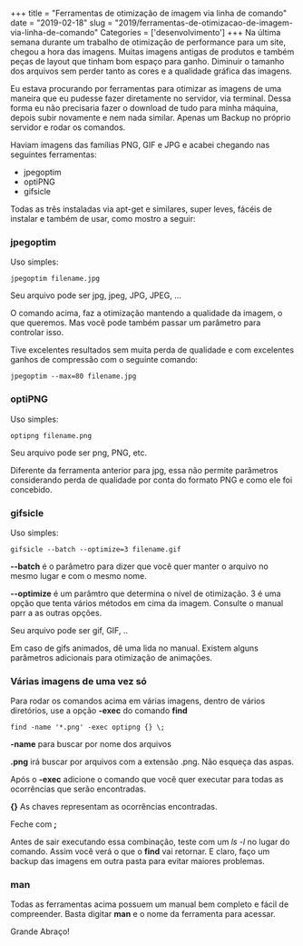 +++
title = "Ferramentas de otimização de imagem via linha de comando"
date = "2019-02-18"
slug = "2019/ferramentas-de-otimizacao-de-imagem-via-linha-de-comando"
Categories = ['desenvolvimento']
+++
Na última semana durante um trabalho de otimização de performance para um site, chegou a hora das imagens. Muitas imagens antigas de produtos e também peças de layout que tinham bom espaço para ganho. Diminuir o tamanho dos arquivos sem perder tanto as cores e a qualidade gráfica das imagens.

Eu estava procurando por ferramentas para otimizar as imagens de uma maneira que eu pudesse fazer diretamente no servidor, via terminal. Dessa forma eu não precisaria fazer o download de tudo para minha máquina, depois subir novamente e nem nada similar. Apenas um Backup no próprio servidor e rodar os comandos.
<!--more-->
Haviam imagens das famílias PNG, GIF e JPG e acabei chegando nas seguintes ferramentas:

* jpegoptim
* optiPNG
* gifsicle

Todas as três instaladas via apt-get e similares, super leves, fácéis de instalar e também de usar, como mostro a seguir:

### jpegoptim

Uso simples:

``jpegoptim filename.jpg``

Seu arquivo pode ser jpg, jpeg, JPG, JPEG, ...

O comando acima, faz a otimização mantendo a qualidade da imagem, o que queremos. Mas você pode também passar um parâmetro para controlar isso.

Tive excelentes resultados sem muita perda de qualidade e com excelentes ganhos de compressão com o seguinte comando:

``jpegoptim --max=80 filename.jpg``

### optiPNG

Uso simples:

``optipng filename.png``

Seu arquivo pode ser png, PNG, etc.

Diferente da ferramenta anterior para jpg, essa não permite parâmetros considerando perda de qualidade por conta do formato PNG e como ele foi concebido.

### gifsicle

Uso simples:

``gifsicle --batch --optimize=3 filename.gif``

**--batch** é o parâmetro para dizer que você quer manter o arquivo no mesmo lugar e com o mesmo nome.

**--optimize** é um parâmtro que determina o nível de otimização. 3 é uma opção que tenta vários métodos em cima da imagem. Consulte o manual parr
a as outras opções.

Seu arquivo pode ser gif, GIF, ..

Em caso de gifs animados, dê uma lida no manual. Existem alguns parâmetros adicionais para otimização de animações.

### Várias imagens de uma vez só

Para rodar os comandos acima em várias imagens, dentro de vários diretórios, use a opção **-exec** do comando **find**

``find -name '*.png' -exec optipng {} \;``

**-name** para buscar por nome dos arquivos

**.png** irá buscar por arquivos com a extensão .png. Não esqueça das aspas.

Após o **-exec** adicione o comando que você quer executar para todas as ocorrências que serão encontradas.

**{}** As chaves representam as ocorrências encontradas.

Feche com **\;**

Antes de sair executando essa combinação, teste com um *ls -l* no lugar do comando. Assim você verá o que o **find** vai retornar. E claro, faço um backup das imagens em outra pasta para evitar maiores problemas.

### man

Todas as ferramentas acima possuem um manual bem completo e fácil de compreender. Basta digitar **man** e o nome da ferramenta para acessar.

Grande Abraço!
